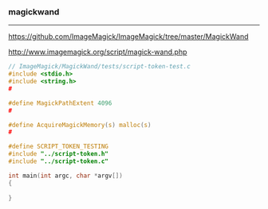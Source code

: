 ### magickwand
---
https://github.com/ImageMagick/ImageMagick/tree/master/MagickWand

http://www.imagemagick.org/script/magick-wand.php

```c
// ImageMagick/MagickWand/tests/script-token-test.c
#include <stdio.h>
#include <string.h>
#

#define MagickPathExtent 4096
#

#define AcquireMagickMemory(s) malloc(s)
#

#define SCRIPT_TOKEN_TESTING
#include "../script-token.h"
#include "../script-token.c"

int main(int argc, char *argv[])
{
  
}

```

```
```

```
```


